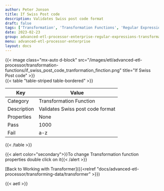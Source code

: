 ```yaml
---
author: Peter Jonson
title: If Swiss Post code
description: Validates Swiss post code format
draft: false
tags: ['Transformation', 'Transformation Functions', 'Regular Expressions']
date: 2023-02-23
group: advanced-etl-processor-enterprise-regular-expressions-transformation
menu: advanced-etl-processor-enterprise
layout: docs
---
```


{{< image class="mx-auto d-block"  src="/images/etl/advanced-etl-processor/transformation-functions/if_swiss_post_code_tranformation_finction.png" title="If Swiss Post code" >}}
\
{{< table "table-striped table-bordered" >}}

| Key         | Value                            |
| ----------- | -------------------------------- |
| Category    | Transformation Function          |
| Description | Validates Swiss post code format |
| Properties  | None                             |
| Pass        | 1000                             |
| Fail        | a-z                              |

{{< /table >}}

{{< alert color="secondary">}}To change Transformation function properties double click on it{{< /alert >}}

[Back to Working with Transformer]({{<relref "docs/advanced-etl-processor/transforming-data/transformer" >}})

{{< aetl >}}
